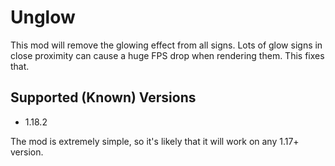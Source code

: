 # Unglow
This mod will remove the glowing effect from all signs.
Lots of glow signs in close proximity can cause a huge FPS drop when rendering them. This fixes that.

## Supported (Known) Versions
- 1.18.2

The mod is extremely simple, so it's likely that it will work on any 1.17+ version.
